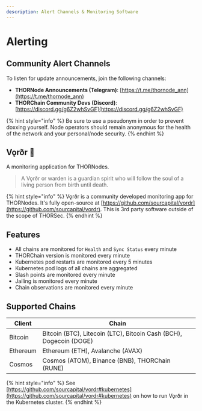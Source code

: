 ```yaml
---
description: Alert Channels & Monitoring Software
---
```


# Alerting

## Community Alert Channels

To listen for update announcements, join the following channels:

* **THORNode Announcements (Telegram)**: [https://t.me/thornode_ann](https://t.me/thornode_ann)
* **THORChain Community Devs (Discord)**: [https://discord.gg/g6Z2whSvGF](https://discord.gg/g6Z2whSvGF)

{% hint style="info" %}
Be sure to use a pseudonym in order to prevent doxxing yourself. Node operators should remain anonymous for the health of the network and your personal/node security.
{% endhint %}

## Vǫrðr 👻

A monitoring application for THORNodes.

> A Vǫrðr or warden is a guardian spirit who will follow the soul of a living person from birth until death.

{% hint style="info" %}
Vǫrðr is a community developed monitoring app for THORNodes. It's fully open-source at [https://github.com/sourcapital/vordr](https://github.com/sourcapital/vordr). This is 3rd party software outside of the scope of THORSec.
{% endhint %}

## Features

* All chains are monitored for `Health` and `Sync Status` every minute
* THORChain version is monitored every minute
* Kubernetes pod restarts are monitored every 5 minutes
* Kubernetes pod logs of all chains are aggregated
* Slash points are monitored every minute
* Jailing is monitored every minute
* Chain observations are monitored every minute

## Supported Chains

| Client   | Chain                                                              |
|----------|--------------------------------------------------------------------|
| Bitcoin  | Bitcoin (BTC), Litecoin (LTC), Bitcoin Cash (BCH), Dogecoin (DOGE) |
| Ethereum | Ethereum (ETH), Avalanche (AVAX)                                   |
| Cosmos   | Cosmos (ATOM), Binance (BNB), THORChain (RUNE)                     |

{% hint style="info" %}
See [https://github.com/sourcapital/vordr#kubernetes](https://github.com/sourcapital/vordr#kubernetes) on how to run Vǫrðr in the Kubernetes cluster.
{% endhint %}
